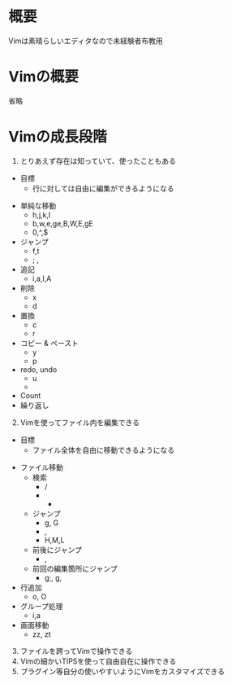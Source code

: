 # 概要

Vimは素晴らしいエディタなので未経験者布教用

# Vimの概要

省略

# Vimの成長段階

1. とりあえず存在は知っていて、使ったこともある
  * 目標
    - 行に対しては自由に編集ができるようになる
  - 単純な移動
    - h,j,k,l
    - b,w,e,ge,B,W,E,gE
    - 0,^,$
  - ジャンプ
    - f,t
    - ; ,
  - 追記
    - i,a,I,A
  - 削除
    - x
    - d
  - 置換
    - c
    - r
  - コピー & ペースト
    - y
    - p
  - redo, undo
    - u
    - <Ctrl-r>
  - Count
  - 繰り返し
2. Vimを使ってファイル内を編集できる
  * 目標
    - ファイル全体を自由に移動できるようになる
  - ファイル移動
    - 検索
      - /
      - *
    - ジャンプ
      - g, G
      - <Ctrl-F>, <Ctrl-B>
      - H,M,L
    - 前後にジャンプ
      - <Ctrl-o>, <Ctrl-i>
    - 前回の編集箇所にジャンプ
      - g;, g,
  - 行追加
    - o, O
  - グループ処理
    - i,a
  - 画面移動
    - zz, zt
3. ファイルを跨ってVimで操作できる
4. Vimの細かいTIPSを使って自由自在に操作できる
5. プラグイン等自分の使いやすいようにVimをカスタマイズできる
